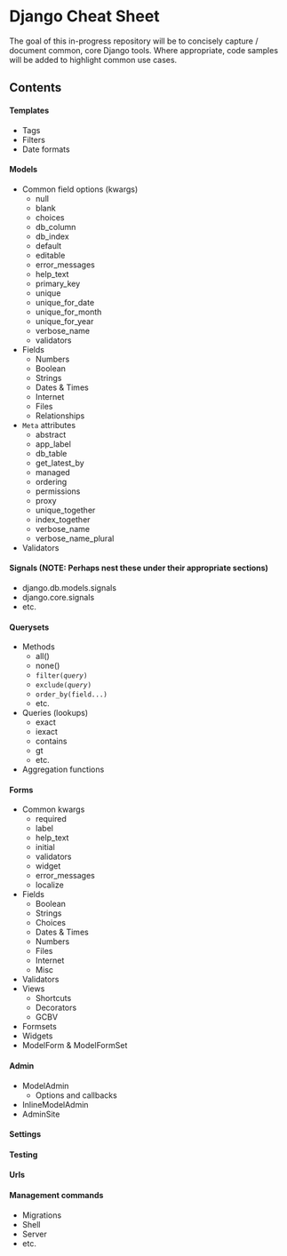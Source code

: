 # Django Cheat Sheet

The goal of this in-progress repository will be to concisely capture / document common, core Django tools. Where appropriate, code samples will be added to highlight common use cases.

## Contents

#### Templates
- Tags
- Filters
- Date formats

#### Models

- Common field options (kwargs)
  - null
  - blank
  - choices
  - db_column
  - db_index
  - default
  - editable
  - error_messages
  - help_text
  - primary_key
  - unique
  - unique_for_date
  - unique_for_month
  - unique_for_year
  - verbose_name
  - validators
- Fields
  - Numbers
  - Boolean
  - Strings
  - Dates & Times
  - Internet
  - Files
  - Relationships
- `Meta` attributes
  - abstract
  - app_label
  - db_table
  - get_latest_by
  - managed
  - ordering
  - permissions
  - proxy
  - unique_together
  - index_together
  - verbose_name
  - verbose_name_plural
- Validators

#### Signals (NOTE: Perhaps nest these under their appropriate sections)

- django.db.models.signals
- django.core.signals
- etc.

#### Querysets

- Methods
  - all()
  - none()
  - <code>filter(*query*)</code>
  - <code>exclude(*query*)</code>
  - `order_by(field...)`
  - etc.
- Queries (lookups)
  - exact
  - iexact
  - contains
  - gt
  - etc.
- Aggregation functions

#### Forms

- Common kwargs
  - required
  - label
  - help_text
  - initial
  - validators
  - widget
  - error_messages
  - localize
- Fields
  - Boolean
  - Strings
  - Choices
  - Dates & Times
  - Numbers
  - Files
  - Internet
  - Misc
- Validators
- Views
  - Shortcuts
  - Decorators
  - GCBV
- Formsets
- Widgets
- ModelForm & ModelFormSet

#### Admin

- ModelAdmin
  - Options and callbacks
- InlineModelAdmin
- AdminSite

#### Settings
#### Testing
#### Urls
#### Management commands

  - Migrations
  - Shell
  - Server
  - etc.
